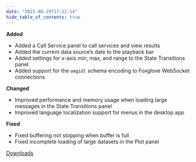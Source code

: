 ```yaml
---
date: "2023-08-29T17:22:14"
hide_table_of_contents: true
---
```

**Added**

- Added a Call Service panel to call services and view results
- Added the current data source’s date to the playback bar
- Added settings for x-axis min, max, and range to the State Transitions panel
- Added support for the `omgidl` schema encoding to Foxglove WebSocket connections

**Changed**

- Improved performance and memory usage when loading large messages in the State Transitions panel
- Improved language localization support for menus in the desktop app

**Fixed**

- Fixed buffering not stopping when buffer is full
- Fixed incomplete loading of large datasets in the Plot panel
<!-- truncate -->
[Downloads](https://github.com/foxglove/studio/releases/tag/v1.68.0)
